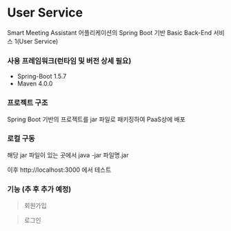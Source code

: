# User Service

Smart Meeting Assistant 어플리케이션의 Spring Boot 기반 Basic Back-End 서비스 1(User Service)



### 사용 프레임워크(런타임 및 버전 상세 필요)
* Spring-Boot 1.5.7
* Maven 4.0.0

### 프로젝트 구조
Spring Boot 기반의 프로젝트를 jar 파일로 패키징하여 PaaS상에 배포

### 로컬 구동
해당 jar 파일이 있는 곳에서 
java -jar 파일명.jar

이후 http://localhost:3000 에서 테스트

### 기능 (추 후 추가 예정)
> 회원가입

> 로그인
